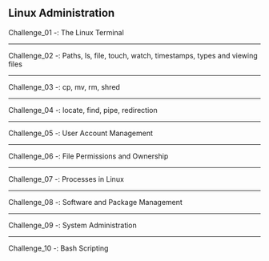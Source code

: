 ## Linux Administration
Challenge_01 -: The Linux Terminal 

---
Challenge_02 -: Paths, ls, file, touch, watch, timestamps, types and viewing files  

---
Challenge_03 -: cp, mv, rm, shred  

---
Challenge_04 -: locate, find, pipe, redirection  

---
Challenge_05 -: User Account Management  

---
Challenge_06 -: File Permissions and Ownership  

---
Challenge_07 -: Processes in Linux 

---
Challenge_08 -: Software and Package Management 

---
Challenge_09 -: System Administration 

---
Challenge_10 -: Bash Scripting 
